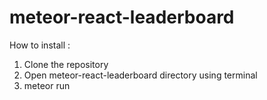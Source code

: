 # meteor-react-leaderboard

How to install : 
  1. Clone the repository
  2. Open meteor-react-leaderboard directory using terminal
  3. meteor run
